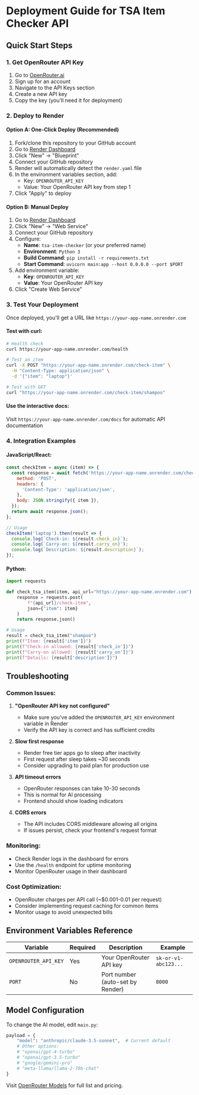 # Deployment Guide for TSA Item Checker API

## Quick Start Steps

### 1. Get OpenRouter API Key
1. Go to [OpenRouter.ai](https://openrouter.ai)
2. Sign up for an account
3. Navigate to the API Keys section
4. Create a new API key
5. Copy the key (you'll need it for deployment)

### 2. Deploy to Render

#### Option A: One-Click Deploy (Recommended)
1. Fork/clone this repository to your GitHub account
2. Go to [Render Dashboard](https://dashboard.render.com)
3. Click "New" → "Blueprint"
4. Connect your GitHub repository
5. Render will automatically detect the `render.yaml` file
6. In the environment variables section, add:
   - Key: `OPENROUTER_API_KEY`
   - Value: Your OpenRouter API key from step 1
7. Click "Apply" to deploy

#### Option B: Manual Deploy
1. Go to [Render Dashboard](https://dashboard.render.com)
2. Click "New" → "Web Service"
3. Connect your GitHub repository
4. Configure:
   - **Name**: `tsa-item-checker` (or your preferred name)
   - **Environment**: `Python 3`
   - **Build Command**: `pip install -r requirements.txt`
   - **Start Command**: `uvicorn main:app --host 0.0.0.0 --port $PORT`
5. Add environment variable:
   - **Key**: `OPENROUTER_API_KEY`
   - **Value**: Your OpenRouter API key
6. Click "Create Web Service"

### 3. Test Your Deployment

Once deployed, you'll get a URL like `https://your-app-name.onrender.com`

#### Test with curl:
```bash
# Health check
curl https://your-app-name.onrender.com/health

# Test an item
curl -X POST "https://your-app-name.onrender.com/check-item" \
  -H "Content-Type: application/json" \
  -d '{"item": "laptop"}'

# Test with GET
curl "https://your-app-name.onrender.com/check-item/shampoo"
```

#### Use the interactive docs:
Visit `https://your-app-name.onrender.com/docs` for automatic API documentation

### 4. Integration Examples

#### JavaScript/React:
```javascript
const checkItem = async (item) => {
  const response = await fetch('https://your-app-name.onrender.com/check-item', {
    method: 'POST',
    headers: {
      'Content-Type': 'application/json',
    },
    body: JSON.stringify({ item }),
  });
  return await response.json();
};

// Usage
checkItem('laptop').then(result => {
  console.log(`Check-in: ${result.check_in}`);
  console.log(`Carry-on: ${result.carry_on}`);
  console.log(`Description: ${result.description}`);
});
```

#### Python:
```python
import requests

def check_tsa_item(item, api_url="https://your-app-name.onrender.com"):
    response = requests.post(
        f"{api_url}/check-item",
        json={"item": item}
    )
    return response.json()

# Usage
result = check_tsa_item("shampoo")
print(f"Item: {result['item']}")
print(f"Check-in allowed: {result['check_in']}")
print(f"Carry-on allowed: {result['carry_on']}")
print(f"Details: {result['description']}")
```

## Troubleshooting

### Common Issues:

1. **"OpenRouter API key not configured"**
   - Make sure you've added the `OPENROUTER_API_KEY` environment variable in Render
   - Verify the API key is correct and has sufficient credits

2. **Slow first response**
   - Render free tier apps go to sleep after inactivity
   - First request after sleep takes ~30 seconds
   - Consider upgrading to paid plan for production use

3. **API timeout errors**
   - OpenRouter responses can take 10-30 seconds
   - This is normal for AI processing
   - Frontend should show loading indicators

4. **CORS errors**
   - The API includes CORS middleware allowing all origins
   - If issues persist, check your frontend's request format

### Monitoring:
- Check Render logs in the dashboard for errors
- Use the `/health` endpoint for uptime monitoring
- Monitor OpenRouter usage in their dashboard

### Cost Optimization:
- OpenRouter charges per API call (~$0.001-0.01 per request)
- Consider implementing request caching for common items
- Monitor usage to avoid unexpected bills

## Environment Variables Reference

| Variable | Required | Description | Example |
|----------|----------|-------------|---------|
| `OPENROUTER_API_KEY` | Yes | Your OpenRouter API key | `sk-or-v1-abc123...` |
| `PORT` | No | Port number (auto-set by Render) | `8000` |

## Model Configuration

To change the AI model, edit `main.py`:

```python
payload = {
    "model": "anthropic/claude-3.5-sonnet",  # Current default
    # Other options:
    # "openai/gpt-4-turbo"
    # "openai/gpt-3.5-turbo"
    # "google/gemini-pro"
    # "meta-llama/llama-2-70b-chat"
}
```

Visit [OpenRouter Models](https://openrouter.ai/models) for full list and pricing.